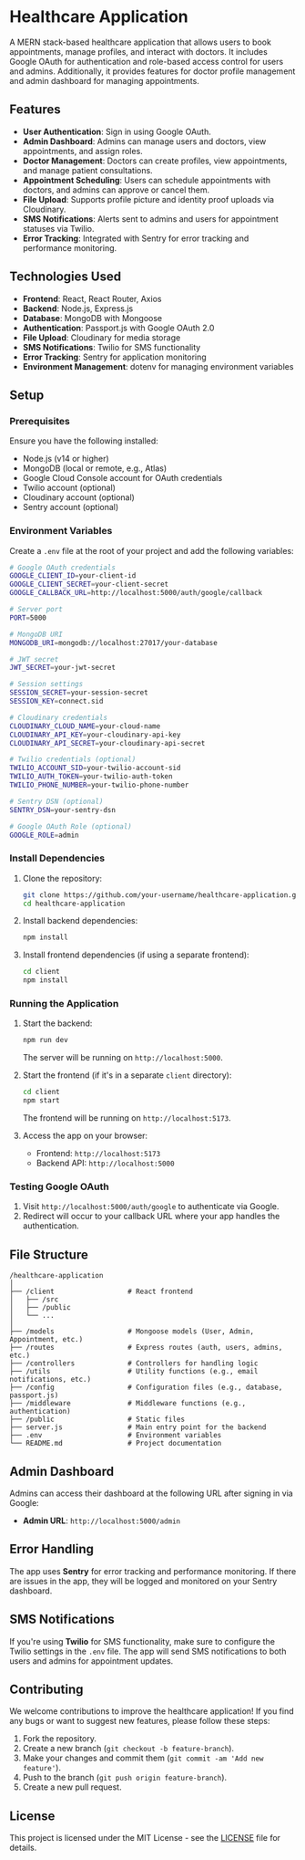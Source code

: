 # Healthcare Application

A MERN stack-based healthcare application that allows users to book appointments, manage profiles, and interact with doctors. It includes Google OAuth for authentication and role-based access control for users and admins. Additionally, it provides features for doctor profile management and admin dashboard for managing appointments.

## Features

- **User Authentication**: Sign in using Google OAuth.
- **Admin Dashboard**: Admins can manage users and doctors, view appointments, and assign roles.
- **Doctor Management**: Doctors can create profiles, view appointments, and manage patient consultations.
- **Appointment Scheduling**: Users can schedule appointments with doctors, and admins can approve or cancel them.
- **File Upload**: Supports profile picture and identity proof uploads via Cloudinary.
- **SMS Notifications**: Alerts sent to admins and users for appointment statuses via Twilio.
- **Error Tracking**: Integrated with Sentry for error tracking and performance monitoring.

## Technologies Used

- **Frontend**: React, React Router, Axios
- **Backend**: Node.js, Express.js
- **Database**: MongoDB with Mongoose
- **Authentication**: Passport.js with Google OAuth 2.0
- **File Upload**: Cloudinary for media storage
- **SMS Notifications**: Twilio for SMS functionality
- **Error Tracking**: Sentry for application monitoring
- **Environment Management**: dotenv for managing environment variables

## Setup

### Prerequisites

Ensure you have the following installed:

- Node.js (v14 or higher)
- MongoDB (local or remote, e.g., Atlas)
- Google Cloud Console account for OAuth credentials
- Twilio account (optional)
- Cloudinary account (optional)
- Sentry account (optional)

### Environment Variables

Create a `.env` file at the root of your project and add the following variables:

```bash
# Google OAuth credentials
GOOGLE_CLIENT_ID=your-client-id
GOOGLE_CLIENT_SECRET=your-client-secret
GOOGLE_CALLBACK_URL=http://localhost:5000/auth/google/callback

# Server port
PORT=5000

# MongoDB URI
MONGODB_URI=mongodb://localhost:27017/your-database

# JWT secret
JWT_SECRET=your-jwt-secret

# Session settings
SESSION_SECRET=your-session-secret
SESSION_KEY=connect.sid

# Cloudinary credentials
CLOUDINARY_CLOUD_NAME=your-cloud-name
CLOUDINARY_API_KEY=your-cloudinary-api-key
CLOUDINARY_API_SECRET=your-cloudinary-api-secret

# Twilio credentials (optional)
TWILIO_ACCOUNT_SID=your-twilio-account-sid
TWILIO_AUTH_TOKEN=your-twilio-auth-token
TWILIO_PHONE_NUMBER=your-twilio-phone-number

# Sentry DSN (optional)
SENTRY_DSN=your-sentry-dsn

# Google OAuth Role (optional)
GOOGLE_ROLE=admin
```

### Install Dependencies

1. Clone the repository:

   ```bash
   git clone https://github.com/your-username/healthcare-application.git
   cd healthcare-application
   ```

2. Install backend dependencies:

   ```bash
   npm install
   ```

3. Install frontend dependencies (if using a separate frontend):

   ```bash
   cd client
   npm install
   ```

### Running the Application

1. Start the backend:

   ```bash
   npm run dev
   ```

   The server will be running on `http://localhost:5000`.

2. Start the frontend (if it's in a separate `client` directory):

   ```bash
   cd client
   npm start
   ```

   The frontend will be running on `http://localhost:5173`.

3. Access the app on your browser:

   - Frontend: `http://localhost:5173`
   - Backend API: `http://localhost:5000`

### Testing Google OAuth

1. Visit `http://localhost:5000/auth/google` to authenticate via Google.
2. Redirect will occur to your callback URL where your app handles the authentication.

## File Structure

```
/healthcare-application
│
├── /client                  # React frontend
│   ├── /src
│   ├── /public
│   └── ...
│
├── /models                  # Mongoose models (User, Admin, Appointment, etc.)
├── /routes                  # Express routes (auth, users, admins, etc.)
├── /controllers             # Controllers for handling logic
├── /utils                   # Utility functions (e.g., email notifications, etc.)
├── /config                  # Configuration files (e.g., database, passport.js)
├── /middleware              # Middleware functions (e.g., authentication)
├── /public                  # Static files
├── server.js                # Main entry point for the backend
├── .env                     # Environment variables
└── README.md                # Project documentation
```

## Admin Dashboard

Admins can access their dashboard at the following URL after signing in via Google:

- **Admin URL**: `http://localhost:5000/admin`

## Error Handling

The app uses **Sentry** for error tracking and performance monitoring. If there are issues in the app, they will be logged and monitored on your Sentry dashboard.

## SMS Notifications

If you're using **Twilio** for SMS functionality, make sure to configure the Twilio settings in the `.env` file. The app will send SMS notifications to both users and admins for appointment updates.

## Contributing

We welcome contributions to improve the healthcare application! If you find any bugs or want to suggest new features, please follow these steps:

1. Fork the repository.
2. Create a new branch (`git checkout -b feature-branch`).
3. Make your changes and commit them (`git commit -am 'Add new feature'`).
4. Push to the branch (`git push origin feature-branch`).
5. Create a new pull request.

## License

This project is licensed under the MIT License - see the [LICENSE](LICENSE) file for details.
